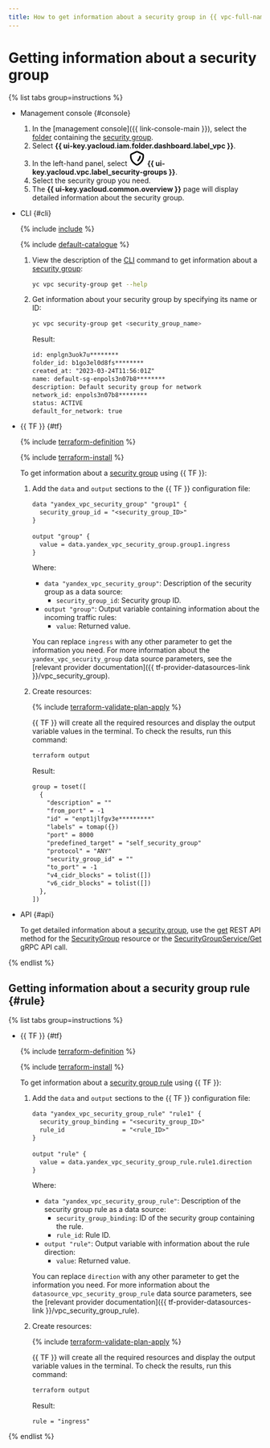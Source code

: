 ```yaml
---
title: How to get information about a security group in {{ vpc-full-name }}
---
```


# Getting information about a security group

{% list tabs group=instructions %}

- Management console {#console}

  1. In the [management console]({{ link-console-main }}), select the [folder](../../resource-manager/concepts/resources-hierarchy.md#folder) containing the [security group](../concepts/security-groups.md).
  1. Select **{{ ui-key.yacloud.iam.folder.dashboard.label_vpc }}**.
  1. In the left-hand panel, select ![image](../../_assets/console-icons/shield.svg) **{{ ui-key.yacloud.vpc.label_security-groups }}**.
  1. Select the security group you need.
  1. The **{{ ui-key.yacloud.common.overview }}** page will display detailed information about the security group.

- CLI {#cli}

  {% include [include](../../_includes/cli-install.md) %}

  {% include [default-catalogue](../../_includes/default-catalogue.md) %}

  1. View the description of the [CLI](../../cli/) command to get information about a [security group](../concepts/security-groups.md):

     ```bash
     yc vpc security-group get --help
     ```

  1. Get information about your security group by specifying its name or ID:

     ```bash
     yc vpc security-group get <security_group_name>
     ```

     Result:

     ```text
     id: enplgn3uok7u********
     folder_id: b1go3el0d8fs********
     created_at: "2023-03-24T11:56:01Z"
     name: default-sg-enpols3n07b8********
     description: Default security group for network
     network_id: enpols3n07b8********
     status: ACTIVE
     default_for_network: true
     ```

- {{ TF }} {#tf}

  {% include [terraform-definition](../../_tutorials/_tutorials_includes/terraform-definition.md) %}

  {% include [terraform-install](../../_includes/terraform-install.md) %}

  To get information about a [security group](../concepts/security-groups.md) using {{ TF }}:

  1. Add the `data` and `output` sections to the {{ TF }} configuration file:

     ```hcl
     data "yandex_vpc_security_group" "group1" {
       security_group_id = "<security_group_ID>"
     }

     output "group" {
       value = data.yandex_vpc_security_group.group1.ingress
     }
     ```

     Where:
     * `data "yandex_vpc_security_group"`: Description of the security group as a data source:
       * `security_group_id`: Security group ID.
     * `output "group"`: Output variable containing information about the incoming traffic rules:
       * `value`: Returned value.

     You can replace `ingress` with any other parameter to get the information you need. For more information about the `yandex_vpc_security_group` data source parameters, see the [relevant provider documentation]({{ tf-provider-datasources-link }}/vpc_security_group).    

  1. Create resources:

     {% include [terraform-validate-plan-apply](../../_tutorials/_tutorials_includes/terraform-validate-plan-apply.md) %}

     {{ TF }} will create all the required resources and display the output variable values in the terminal. To check the results, run this command:

     ```bash
     terraform output
     ```

     Result:

     ```text
     group = toset([
       {
         "description" = ""
         "from_port" = -1
         "id" = "enpt1jlfgv3e*********"
         "labels" = tomap({})
         "port" = 8000
         "predefined_target" = "self_security_group"
         "protocol" = "ANY"
         "security_group_id" = ""
         "to_port" = -1
         "v4_cidr_blocks" = tolist([])
         "v6_cidr_blocks" = tolist([])
       },
     ])
     ```

- API {#api}

  To get detailed information about a [security group](../concepts/security-groups.md), use the [get](../api-ref/SecurityGroup/get) REST API method for the [SecurityGroup](../api-ref/SecurityGroup/index.md) resource or the [SecurityGroupService/Get](../api-ref/grpc/SecurityGroup/get.md) gRPC API call.

{% endlist %}

## Getting information about a security group rule {#rule}

{% list tabs group=instructions %}

- {{ TF }} {#tf}

  {% include [terraform-definition](../../_tutorials/_tutorials_includes/terraform-definition.md) %}

  {% include [terraform-install](../../_includes/terraform-install.md) %}

  To get information about a [security group rule](../concepts/security-groups.md#security-groups-structure) using {{ TF }}:

  1. Add the `data` and `output` sections to the {{ TF }} configuration file:

     ```hcl
     data "yandex_vpc_security_group_rule" "rule1" {
       security_group_binding = "<security_group_ID>"
       rule_id                = "<rule_ID>"
     }

     output "rule" {
       value = data.yandex_vpc_security_group_rule.rule1.direction
     }
     ```

     Where:
     * `data "yandex_vpc_security_group_rule"`: Description of the security group rule as a data source:
       * `security_group_binding`: ID of the security group containing the rule.
       * `rule_id`: Rule ID.
     * `output "rule"`: Output variable with information about the rule direction:
       * `value`: Returned value.

     You can replace `direction` with any other parameter to get the information you need. For more information about the `datasource_vpc_security_group_rule` data source parameters, see the [relevant provider documentation]({{ tf-provider-datasources-link }}/vpc_security_group_rule).

  1. Create resources:

     {% include [terraform-validate-plan-apply](../../_tutorials/_tutorials_includes/terraform-validate-plan-apply.md) %}

     {{ TF }} will create all the required resources and display the output variable values in the terminal. To check the results, run this command:

     ```bash
     terraform output
     ```

     Result:

     ```text
     rule = "ingress"
     ```

{% endlist %}
